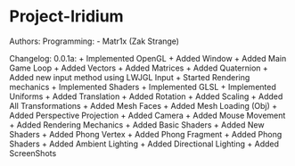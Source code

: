 Project-Iridium
============

Authors:
	Programming:
		- Matr1x (Zak Strange)

Changelog:
	0.0.1a:
		+ Implemented OpenGL
		+ Added Window
		+ Added Main Game Loop
		+ Added Vectors
		+ Added Matrices
		+ Added Quaternion
		+ Added new input method using LWJGL Input
		+ Started Rendering mechanics
		+ Implemented Shaders
		+ Implemented GLSL
		+ Implemented Uniforms
		+ Added Translation
		+ Added Rotation
		+ Added Scaling
		+ Added All Transformations
		+ Added Mesh Faces
		+ Added Mesh Loading (Obj)
		+ Added Perspective Projection
		+ Added Camera
		+ Added Mouse Movement
		+ Added Rendering Mechanics
		+ Added Basic Shaders
		+ Added New Shaders
		+ Added Phong Vertex
		+ Added Phong Fragment
		+ Added Phong Shaders
		+ Added Ambient Lighting
		+ Added Directional Lighting
		+ Added ScreenShots